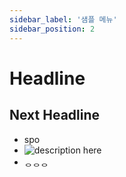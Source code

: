 ```yaml
---
sidebar_label: '샘플 메뉴'
sidebar_position: 2
---
```


# Headline

## Next Headline

* spo
* ![description here](/img/logo.svg)
* ᆼᆼᆼ
